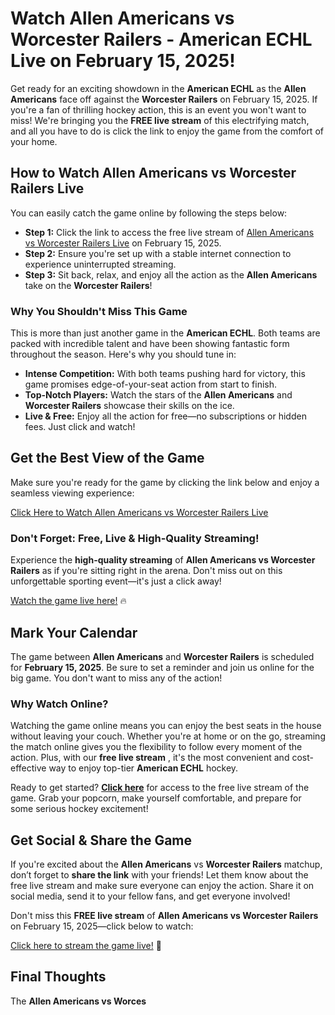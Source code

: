 # Watch Allen Americans vs Worcester Railers - American ECHL Live on February 15, 2025!

Get ready for an exciting showdown in the **American ECHL** as the **Allen Americans** face off against the **Worcester Railers** on February 15, 2025. If you're a fan of thrilling hockey action, this is an event you won't want to miss! We're bringing you the **FREE live stream** of this electrifying match, and all you have to do is click the link to enjoy the game from the comfort of your home.

## How to Watch Allen Americans vs Worcester Railers Live

You can easily catch the game online by following the steps below:

- **Step 1:** Click the link to access the free live stream of [Allen Americans vs Worcester Railers Live](https://tinyurl.com/livestreamfreeo?st=Allen+Americans+vs+Worcester+Railers&si=ghc) on February 15, 2025.
- **Step 2:** Ensure you're set up with a stable internet connection to experience uninterrupted streaming.
- **Step 3:** Sit back, relax, and enjoy all the action as the **Allen Americans** take on the **Worcester Railers**!

### Why You Shouldn't Miss This Game

This is more than just another game in the **American ECHL**. Both teams are packed with incredible talent and have been showing fantastic form throughout the season. Here's why you should tune in:

- **Intense Competition:** With both teams pushing hard for victory, this game promises edge-of-your-seat action from start to finish.
- **Top-Notch Players:** Watch the stars of the **Allen Americans** and **Worcester Railers** showcase their skills on the ice.
- **Live & Free:** Enjoy all the action for free—no subscriptions or hidden fees. Just click and watch!

## Get the Best View of the Game

Make sure you're ready for the game by clicking the link below and enjoy a seamless viewing experience:

[Click Here to Watch Allen Americans vs Worcester Railers Live](https://tinyurl.com/livestreamfreeo?st=Allen+Americans+vs+Worcester+Railers&si=ghc)

### Don't Forget: Free, Live & High-Quality Streaming!

Experience the **high-quality streaming** of **Allen Americans vs Worcester Railers** as if you're sitting right in the arena. Don't miss out on this unforgettable sporting event—it's just a click away!

[Watch the game live here!](https://tinyurl.com/livestreamfreeo?st=Allen+Americans+vs+Worcester+Railers&si=ghc) 🔥

## Mark Your Calendar

The game between **Allen Americans** and **Worcester Railers** is scheduled for **February 15, 2025**. Be sure to set a reminder and join us online for the big game. You don't want to miss any of the action!

### Why Watch Online?

Watching the game online means you can enjoy the best seats in the house without leaving your couch. Whether you're at home or on the go, streaming the match online gives you the flexibility to follow every moment of the action. Plus, with our **free live stream** , it's the most convenient and cost-effective way to enjoy top-tier **American ECHL** hockey.

Ready to get started? [**Click here**](https://tinyurl.com/livestreamfreeo?st=Allen+Americans+vs+Worcester+Railers&si=ghc) for access to the free live stream of the game. Grab your popcorn, make yourself comfortable, and prepare for some serious hockey excitement!

## Get Social & Share the Game

If you're excited about the **Allen Americans** vs **Worcester Railers** matchup, don’t forget to **share the link** with your friends! Let them know about the free live stream and make sure everyone can enjoy the action. Share it on social media, send it to your fellow fans, and get everyone involved!

Don't miss this **FREE live stream** of **Allen Americans vs Worcester Railers** on February 15, 2025—click below to watch:

[Click here to stream the game live!](https://tinyurl.com/livestreamfreeo?st=Allen+Americans+vs+Worcester+Railers&si=ghc) 🎥

## Final Thoughts

The **Allen Americans vs Worces**
